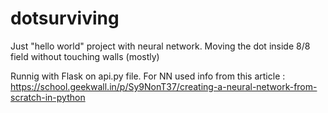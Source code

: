 # dotsurviving
Just "hello world" project with neural network. Moving the dot inside 8/8 field without touching walls (mostly)

Runnig with Flask on api.py file.
For NN used info from this article :
https://school.geekwall.in/p/Sy9NonT37/creating-a-neural-network-from-scratch-in-python
